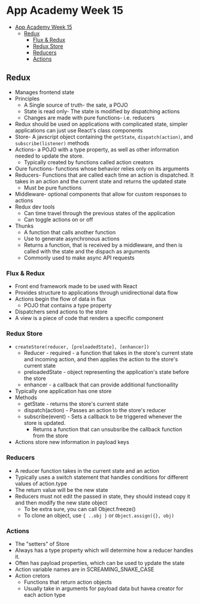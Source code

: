 # App Academy Week 15

- [App Academy Week 15](#app-academy-week-15)
  - [Redux](#redux)
    - [Flux & Redux](#flux--redux)
    - [Redux Store](#redux-store)
    - [Reducers](#reducers)
    - [Actions](#actions)

## Redux

- Manages frontend state
- Principles
  - A Single source of truth- the sate, a POJO
  - State is read only- The state is modified by dispatching actions
  - Changes are made with pure functions- i.e. reducers
- Redux should be used on applications with complicated state, simpler applications can just use React's class components
- Store- A javscript object containing the `getState`, `dispatch(action)`, and `subscribe(listener)` methods
- Actions- a POJO with a type property, as well as other information needed to update the store.
  - Typically created by functions called action creators
- Oure functions- functions whose behavior relies only on its arguments
- Reducers- Functions that are called each time an action is dispatched. It takes in an action and the current state and returns the updated state
  - Must be pure functions
- Middleware- optional components that allow for custom responses to actions
- Redux dev tools
  - Can time travel through the previous states of the application
  - Can toggle actions on or off
- Thunks
  - A function that calls another function
  - Use to generate asynchronous actions
  - Returns a function, that is received by a middleware, and then is called with the state and the dispach as arguments
  - Commonly used to make async API requests

### Flux & Redux

- Front end framework made to be used with React
- Provides structure to applications through unidirectional data flow
- Actions begin the flow of data in flux
  - POJO that contains a type property
- Dispatchers send actions to the store
- A view is a piece of code that renders a specific component

### Redux Store

- `createStore(reducer, [preloadedState], [enhancer])`
  - Reducer - required - a function that takes in the store's current state and incoming action, and then applies the action to the store's current state
  - preloadedState - object representing the application's state before the store
  - enhancer -  a callback that can provide additional functionaility
- Typically one application has one store
- Methods
  - getState - returns the store's current state
  - dispatch(action) - Passes an action to the store's reducer
  - subscribe(event) - Sets a callback to be triggered whenever the store is updated.
    - Returns a function that can unsubsribe the callback function from the store
- Actions store new information in payload keys

### Reducers

- A reducer function takes in the current state and an action
- Typically uses a switch statement that handles conditions for different values of action.type
- The return value will be the new state
- Reducers must not edit the passed in state, they should instead copy it and then modify the new state object
  - To be extra sure, you can call Object.freeze()
  - To clone an object, use `{ ..obj }` or `Object.assign({}, obj)`

### Actions

- The "setters" of Store
- Always has a type property which will determine how a reducer handles it.
- Often has payload properties, which can be used to ypdate the state
- Action variable names are in SCREAMING_SNAKE_CASE
- Action cretors
  - Functions that return action objects
  - Usually take in arguments for payload data but havea creator for each action type